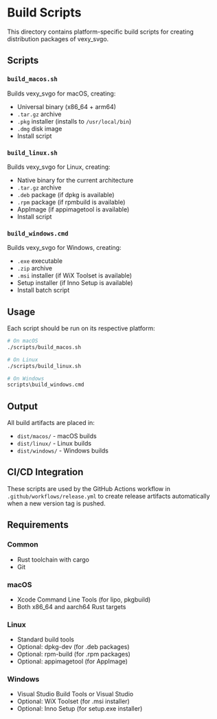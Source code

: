 # Build Scripts

This directory contains platform-specific build scripts for creating distribution packages of vexy_svgo.

## Scripts

### `build_macos.sh`
Builds vexy_svgo for macOS, creating:
- Universal binary (x86_64 + arm64)
- `.tar.gz` archive
- `.pkg` installer (installs to `/usr/local/bin`)
- `.dmg` disk image
- Install script

### `build_linux.sh`
Builds vexy_svgo for Linux, creating:
- Native binary for the current architecture
- `.tar.gz` archive
- `.deb` package (if dpkg is available)
- `.rpm` package (if rpmbuild is available)
- AppImage (if appimagetool is available)
- Install script

### `build_windows.cmd`
Builds vexy_svgo for Windows, creating:
- `.exe` executable
- `.zip` archive
- `.msi` installer (if WiX Toolset is available)
- Setup installer (if Inno Setup is available)
- Install batch script

## Usage

Each script should be run on its respective platform:

```bash
# On macOS
./scripts/build_macos.sh

# On Linux
./scripts/build_linux.sh

# On Windows
scripts\build_windows.cmd
```

## Output

All build artifacts are placed in:
- `dist/macos/` - macOS builds
- `dist/linux/` - Linux builds
- `dist/windows/` - Windows builds

## CI/CD Integration

These scripts are used by the GitHub Actions workflow in `.github/workflows/release.yml` to create release artifacts automatically when a new version tag is pushed.

## Requirements

### Common
- Rust toolchain with cargo
- Git

### macOS
- Xcode Command Line Tools (for lipo, pkgbuild)
- Both x86_64 and aarch64 Rust targets

### Linux
- Standard build tools
- Optional: dpkg-dev (for .deb packages)
- Optional: rpm-build (for .rpm packages)
- Optional: appimagetool (for AppImage)

### Windows
- Visual Studio Build Tools or Visual Studio
- Optional: WiX Toolset (for .msi installer)
- Optional: Inno Setup (for setup.exe installer)
